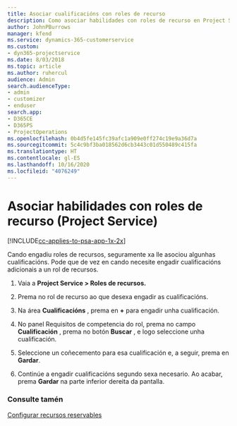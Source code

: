 ```yaml
---
title: Asociar cualificacións con roles de recurso
description: Como asociar habilidades con roles de recurso en Project Service
author: JohnPBurrows
manager: kfend
ms.service: dynamics-365-customerservice
ms.custom:
- dyn365-projectservice
ms.date: 8/03/2018
ms.topic: article
ms.author: ruhercul
audience: Admin
search.audienceType:
- admin
- customizer
- enduser
search.app:
- D365CE
- D365PS
- ProjectOperations
ms.openlocfilehash: 0b4d5fe145fc39afc1a909e0ff274c19e9a36d7a
ms.sourcegitcommit: 5c4c9bf3ba018562d6cb3443c01d550489c415fa
ms.translationtype: HT
ms.contentlocale: gl-ES
ms.lasthandoff: 10/16/2020
ms.locfileid: "4076249"
---
```

# <a name="associate-skills-with-resource-roles-project-service"></a>Asociar habilidades con roles de recurso (Project Service)

[!INCLUDE[cc-applies-to-psa-app-1x-2x](../includes/cc-applies-to-psa-app-1x-2x.md)]

Cando engadiu roles de recursos, seguramente xa lle asociou algunhas cualificacións. Pode que de vez en cando necesite engadir cualificacións adicionais a un rol de recursos.  
  
1.  Vaia a **Project Service > Roles de recursos.**  
  
2.  Prema no rol de recurso ao que desexa engadir as cualificacións.  
  
3.  Na área **Cualificacións** , prema en **+** para engadir unha cualificación.  
  
4.  No panel Requisitos de competencia do rol, prema no campo **Cualificación** , prema no botón **Buscar** , e logo seleccione unha cualificación.  
  
5.  Seleccione un coñecemento para esa cualificación e, a seguir, prema en **Gardar**.  
  
6.  Continúe a engadir cualificacións segundo sexa necesario. Ao acabar, prema **Gardar** na parte inferior dereita da pantalla.  
  
### <a name="see-also"></a>Consulte tamén  
 [Configurar recursos reservables](../psa/set-up-resources.md)
